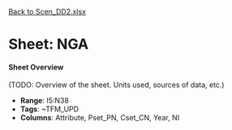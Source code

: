 [Back to Scen_DD2.xlsx](README.md)

# Sheet: NGA

#### Sheet Overview

(TODO: Overview of the sheet. Units used, sources of data, etc.)

- **Range**: I5:N38
- **Tags**: ~TFM_UPD
- **Columns**: Attribute, Pset_PN, Cset_CN, Year, NI

